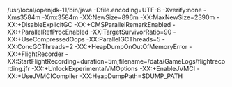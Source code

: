 /usr/local/openjdk-11/bin/java -Dfile.encoding=UTF-8 -Xverify:none -Xms3584m -Xmx3584m -XX:NewSize=896m -XX:MaxNewSize=2390m -XX:+DisableExplicitGC -XX:+CMSParallelRemarkEnabled -XX:+ParallelRefProcEnabled -XX:TargetSurvivorRatio=90 -XX:+UseCompressedOops -XX:ParallelGCThreads=5 -XX:ConcGCThreads=2 -XX:+HeapDumpOnOutOfMemoryError -XX:+FlightRecorder -XX:StartFlightRecording=duration=5m,filename=/data/GameLogs/flightrecording.jfr -XX:+UnlockExperimentalVMOptions -XX:+EnableJVMCI -XX:+UseJVMCICompiler -XX:HeapDumpPath=$DUMP_PATH
